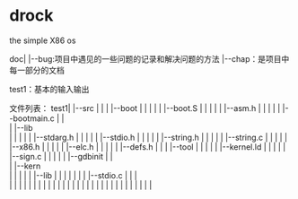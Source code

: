 drock
=====

the simple X86 os

doc|
   |--bug:项目中遇见的一些问题的记录和解决问题的方法
   |--chap：是项目中每一部分的文档

   
test1：基本的输入输出

文件列表：
test1|
     |--src
     |    |
     |    |--boot
     |    |    |
     |    |    |--boot.S
     |    |    |
     |    |    |--asm.h
     |    |    |
     |    |    |--bootmain.c
     |    |    
     |    |--lib    
     |    |    |
     |    |    |--stdarg.h
     |    |    |
     |    |    |--stdio.h
     |    |    |
     |    |    |--string.h
     |    |    |
     |    |    |--string.c
     |    |    |
     |    |    |--x86.h
     |    |    |
     |    |    |--elc.h
     |    |    |
     |    |    |--defs.h
     |    |
     |    |--tool
     |    |    |
     |    |    |--kernel.ld
     |    |    |
     |    |    |--sign.c
     |    |    |
     |    |    |--gdbinit
     |    |    
     |    |--kern    
     |    |    |
     |    |    |--lib
     |    |    |    |
     |    |    |    |--stdio.c
     |    |    |    
     |    |    |
     |    |    |
     |    |    |
     |    |    |
     |    |    |
     |    |    |
     |    |    |
     |    |    |
     |    |    |
     |    |    |




